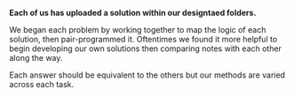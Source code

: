**Each of us has uploaded a solution within our designtaed folders.**

We began each problem by working together to map the logic of each solution, then pair-programmed it. Oftentimes we found it more helpful to begin 
developing our own solutions then comparing notes with each other along the way.

Each answer should be equivalent to the others but our methods are varied across each task.